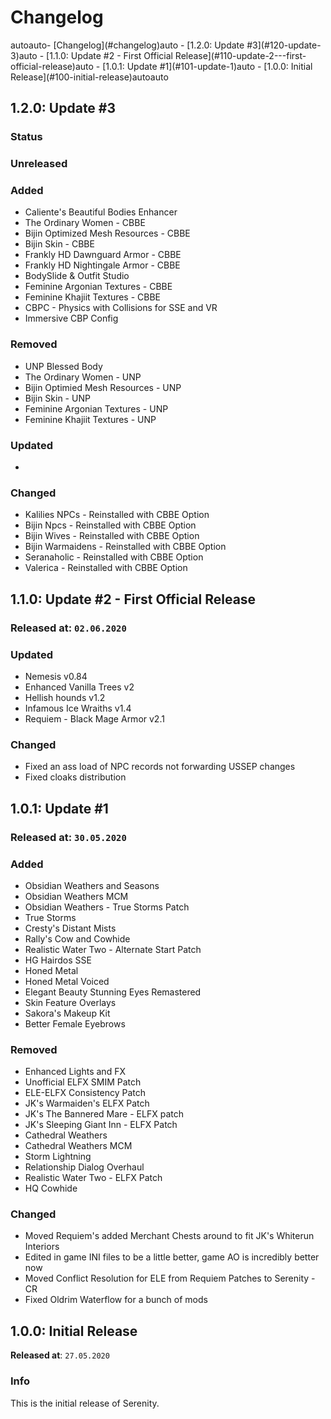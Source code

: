# Changelog

<!-- TOC -->autoauto- [Changelog](#changelog)auto    - [1.2.0: Update #3](#120-update-3)auto    - [1.1.0: Update #2 - First Official Release](#110-update-2---first-official-release)auto    - [1.0.1: Update #1](#101-update-1)auto    - [1.0.0: Initial Release](#100-initial-release)autoauto<!-- /TOC -->

## 1.2.0: Update #3

### Status

### Unreleased

### Added

- Caliente's Beautiful Bodies Enhancer
- The Ordinary Women - CBBE
- Bijin Optimized Mesh Resources - CBBE
- Bijin Skin - CBBE
- Frankly HD Dawnguard Armor - CBBE
- Frankly HD Nightingale Armor - CBBE
- BodySlide & Outfit Studio
- Feminine Argonian Textures - CBBE
- Feminine Khajiit Textures - CBBE
- CBPC - Physics with Collisions for SSE and VR
- Immersive CBP Config

### Removed

- UNP Blessed Body
- The Ordinary Women - UNP
- Bijin Optimied Mesh Resources - UNP
- Bijin Skin - UNP
- Feminine Argonian Textures - UNP
- Feminine Khajiit Textures - UNP

### Updated

-

### Changed

- Kalilies NPCs - Reinstalled with CBBE Option
- Bijin Npcs - Reinstalled with CBBE Option
- Bijin Wives - Reinstalled with CBBE Option
- Bijin Warmaidens - Reinstalled with CBBE Option
- Seranaholic - Reinstalled with CBBE Option
- Valerica - Reinstalled with CBBE Option

## 1.1.0: Update #2 - First Official Release

### Released at: `02.06.2020`

### Updated

- Nemesis v0.84
- Enhanced Vanilla Trees v2
- Hellish hounds v1.2
- Infamous Ice Wraiths v1.4
- Requiem - Black Mage Armor v2.1

### Changed

- Fixed an ass load of NPC records not forwarding USSEP changes
- Fixed cloaks distribution

## 1.0.1: Update #1

### Released at: `30.05.2020`

### Added

- Obsidian Weathers and Seasons
- Obsidian Weathers MCM
- Obsidian Weathers - True Storms Patch
- True Storms
- Cresty's Distant Mists
- Rally's Cow and Cowhide
- Realistic Water Two - Alternate Start Patch
- HG Hairdos SSE
- Honed Metal
- Honed Metal Voiced
- Elegant Beauty Stunning Eyes Remastered
- Skin Feature Overlays
- Sakora's Makeup Kit
- Better Female Eyebrows

### Removed

- Enhanced Lights and FX
- Unofficial ELFX SMIM Patch
- ELE-ELFX Consistency Patch
- JK's Warmaiden's ELFX Patch
- JK's The Bannered Mare - ELFX patch
- JK's Sleeping Giant Inn - ELFX Patch
- Cathedral Weathers
- Cathedral Weathers MCM
- Storm Lightning
- Relationship Dialog Overhaul
- Realistic Water Two - ELFX Patch
- HQ Cowhide

### Changed

- Moved Requiem's added Merchant Chests around to fit JK's Whiterun Interiors
- Edited in game INI files to be a little better, game AO is incredibly better now
- Moved Conflict Resolution for ELE from Requiem Patches to Serenity - CR
- Fixed Oldrim Waterflow for a bunch of mods

## 1.0.0: Initial Release

**Released at**: `27.05.2020`

### Info

This is the initial release of Serenity.
